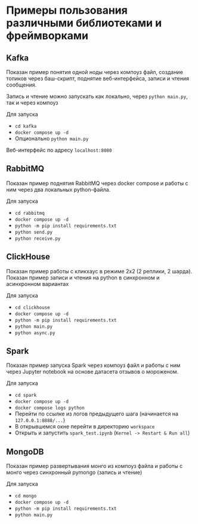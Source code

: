 # Примеры пользования различными библиотеками и фреймворками

## Kafka

Показан пример понятия одной ноды через компоуз файл, создание топиков
через баш-скрипт, поднятие веб-интерфейса, записи и чтения сообщения.

Запись и чтение можно запускать как локально, через `python main.py`, так и
через компоуз

Для запуска

- `cd kafka`
- `docker compose up -d`
- Опционально `python main.py`

Веб-интерфейс по адресу `localhost:8080`

## RabbitMQ

Показан пример поднятия RabbitMQ через docker compose и работы с ним через два
локальных python-файла.

Для запуска

- `cd rabbitmq`
- `docker compose up -d`
- `python -m pip install requirements.txt`
- `python send.py`
- `python receive.py`

## ClickHouse

Показан пример работы с кликхаус в режиме 2х2 (2 реплики, 2 шарда).
Показан пример записи и чтения на python в синхронном и асинхронном вариантах

Для запуска

- `cd clickhouse`
- `docker compose up -d`
- `python -m pip install requirements.txt`
- `python main.py`
- `python async.py`

## Spark

Показан пример запуска Spark через компоуз файл и работы с ним через Jupyter
notebook на основе датасета отзывов о мороженом.

Для запуска

- `cd spark`
- `docker compose up -d`
- `docker compose logs python`
- Перейти по ссылке из логов предыдущего шага (начинается
  на `127.0.0.1:8888/...`)
- В открывшемся окне перейти в директорию `workspace`
- Открыть и запустить `spark_test.ipynb` (`Kernel -> Restart & Run all`)

## MongoDB

Показан пример развертывания монго из компоуз файла и работы с монго через
синхронный pymongo
(запись и чтение)

Для запуска

- `cd mongo`
- `docker compose up -d`
- `python -m pip install requirements.txt`
- `python main.py`